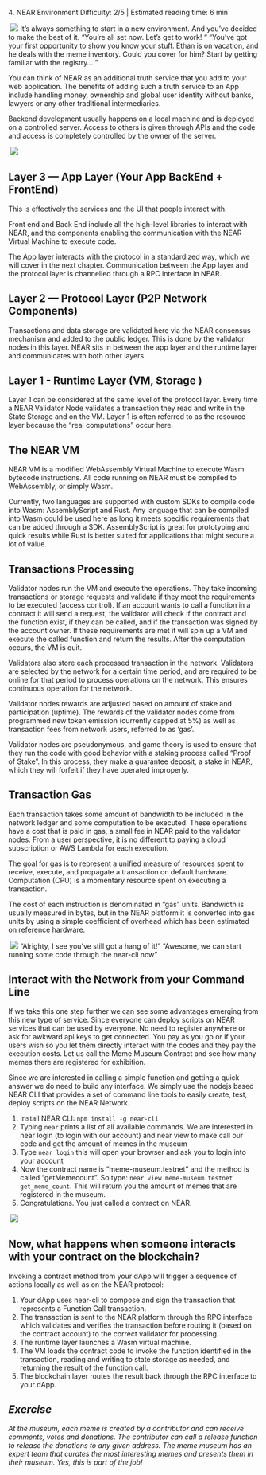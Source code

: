 <ChapterTitle>4\. NEAR Environment</ChapterTitle>
<Difficulty> Difficulty: 2/5 | Estimated reading time: 6 min </Difficulty>

<Image>
    <img src="/images/chap_4.png">
</Image>

<Spacer />
<narrativeText>
It’s always something to start in a new environment. And you’ve decided to make the best of it.
<Spacer />
“You’re all set now. Let’s get to work! “
<Spacer />
“You’ve got your first opportunity to show you know your stuff. Ethan is on vacation, and he deals with the meme inventory. Could you cover for him? Start by getting familiar with the registry… ”
</narrativeText>
<Spacer />

You can think of NEAR as an additional truth service that you add to your web application.
The benefits of adding such a truth service to an App include handling money, ownership and global user identity without banks, lawyers or any other traditional intermediaries.

Backend development usually happens on a local machine and is deployed on a controlled server. Access to others is given through APIs and the code and access is completely controlled by the owner of the server.

<Image>
    <img src="/images/chap_4_1.png">
</Image>

## Layer 3 — App Layer (Your App BackEnd + FrontEnd)
This is effectively the services and the UI that people interact with.

Front end and Back End include all the high-level libraries to interact with NEAR, and the components enabling the communication with the NEAR Virtual Machine to execute code.

The App layer interacts with the protocol in a standardized way, which we will cover in the next chapter. Communication between the App layer and the protocol layer is channelled through a RPC interface in NEAR.

## Layer 2 — Protocol Layer (P2P Network Components)
Transactions and data storage are validated here via the NEAR consensus mechanism and added to the public ledger. This is done by the validator nodes in this layer. NEAR sits in between the app layer and the runtime layer and communicates with both other layers.

## Layer 1 - Runtime Layer (VM, Storage )
Layer 1 can be considered at the same level of the protocol layer. Every time a  NEAR Validator Node validates a transaction they read and write in the State Storage and on the VM. Layer 1 is often referred to as the resource layer because the “real computations” occur here.

## The NEAR VM
NEAR VM is  a modified WebAssembly Virtual Machine to execute Wasm bytecode instructions. All code running on NEAR must be compiled to WebAssembly, or simply Wasm.

Currently, two languages are supported with custom SDKs to compile code into Wasm: AssemblyScript and Rust. Any language that can be compiled into Wasm could be used here as long it meets specific requirements that can be added through a SDK. AssemblyScript is great for prototyping and quick results while Rust is better suited for applications that might secure a lot of value.

## Transactions Processing
Validator nodes run the VM and execute the operations. They take incoming transactions or storage requests and validate if they meet the requirements to be executed (access control). If an account wants to call a function in a contract it will send a request, the validator will check if the contract and the function exist, if they can be called, and if the transaction was signed by the account owner. If these requirements are met it will spin up a VM and execute the called function and return the results. After the computation occurs, the VM is quit.

Validators also store each processed transaction in the network. Validators are selected by the network for a certain time period, and are required to be online for that period to process operations on the network. This ensures continuous operation for the network.

Validator nodes rewards are adjusted based on amount of stake and participation (uptime). The rewards of the validator nodes come from programmed new token emission (currently capped at 5%) as well as transaction fees from network users, referred to as ‘gas’.

Validator nodes are pseudonymous, and game theory is used to ensure that they run the code with good behavior with a staking process called “Proof of Stake”. In this process, they make a guarantee deposit, a stake in NEAR, which they will forfeit if they have operated improperly.

## Transaction Gas
Each transaction takes some amount of bandwidth to be included in the network ledger  and some computation to be executed. These operations have a cost that is paid in gas, a small fee in NEAR paid to the validator nodes. From a user perspective, it is no different to paying a cloud subscription or AWS Lambda for each execution.

The goal for gas is to represent a unified measure of resources spent to receive, execute, and propagate a transaction on default hardware. Computation (CPU) is a momentary resource spent on executing a transaction.  

The cost of each instruction is denominated in “gas” units.  Bandwidth is usually measured in bytes, but in the NEAR platform it is converted into gas units by using a simple coefficient of overhead which has been estimated on reference hardware.

<Image>
    <img src="/images/chap_4_2.png">
</Image>

<Spacer />
<narrativeText>
“Alrighty, I see you’ve still got a hang of it!”
<Spacer />
“Awesome, we can start running some code through the near-cli now”
</narrativeText>
<Spacer />

## Interact with the Network  from your Command Line
If we take this one step further we can see some advantages emerging from this new type of service. Since everyone can deploy scripts on NEAR services that can be used by everyone. No need to register anywhere or ask for awkward api keys to get connected. You pay as you go or if your users wish so you let them directly interact with the codes and they pay the execution costs.
Let us call the Meme Museum Contract and see how many memes there are registered for exhibition.

Since we are interested in calling a simple function and getting a quick answer we do need to build any interface. We simply use the nodejs based NEAR CLI that provides a set of command line tools to easily create, test, deploy scripts on the NEAR Network.

 1. Install NEAR CLI: `npm install -g near-cli`
 2. Typing `near` prints a list of all available commands. We are interested in near login (to login with our account) and near view to make call our code and get the amount of memes in the museum
 3. Type `near login` this will open your browser and ask you to login into your account
 4. Now the contract name is “meme-museum.testnet” and the method is called “getMemecount”. So type: `near view meme-museum.testnet get_meme_count`. This will return you the amount of memes that are registered in the museum.
 5. Congratulations. You just called a contract on NEAR.

 <Image>
     <img src="/images/chap_4_3.png">
 </Image>

<Spacer />

## Now, what happens when someone interacts with  your contract on the blockchain?

Invoking a contract method from your dApp will trigger a sequence of actions locally as well as on the NEAR protocol:

 1. Your dApp uses near-cli to compose and sign the transaction that represents a Function Call transaction.
 2. The transaction is sent to the NEAR platform through the RPC interface which validates and verifies the transaction before routing it (based on the contract account) to the correct validator for processing.
 3. The runtime layer launches a Wasm virtual machine.
 4. The VM loads the contract code to invoke the function identified in the transaction, reading and writing to state storage as needed, and returning the result of the function call.
 5. The blockchain layer routes the result back through the RPC interface to your dApp.

## *Exercise*
 *At the museum, each meme is created by a contributor and can receive comments, votes and donations. The contributor can call a release function to release the donations to any given address. The meme museum has an expert team that curates the most interesting memes and presents them in their museum. Yes, this is part of the job!*
